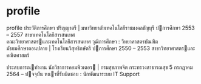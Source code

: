 # profile
profile
ประวัติการศึกษา 
ปริญญาตรี | มหาวิทยาลัยเทคโนโลยีราชมงคลธัญบุรี 
ปการศึกษา 2553 – 2557 สาขาเทคโนโลยีสารสนเทศ  
คณะวิทยาศาสตรและเทคโนโลยีสารสนเทศ 
วุฒิการศึกษา : วิทยาศาสตรบัณฑิต  
มัธยมศึกษาตอนปลาย | โรงเรียนวิสุทธิกษัตรี 
ปการศึกษา 2550 – 2553 สาขาวิทยาศาสตรและคณิตศาสตร์


ประสบการณทํางาน 
นักวิชาการคอมพิวเตอร | กรมสุขภาพจิต กระทรวงสาธารณสุข 5 กรกฎาคม 2564 – ปจจุบัน 
หนาที่รับผิดชอบ : นักพัฒนาระบบ IT Support 

